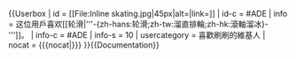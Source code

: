 {{Userbox
| id   = [[File:Inline skating.jpg|45px|alt=|link=]]
| id-c = #ADE
| info   = 这位用戶喜欢[[轮滑|'''-{zh-hans:轮滑;zh-tw:溜直排輪;zh-hk:滾軸溜冰}-''']]。
| info-c = #ADE
| info-s = 10
| usercategory = 喜歡刷刷的維基人
| nocat = {{{nocat|}}}
}}<noinclude>{{Documentation}}</noinclude>